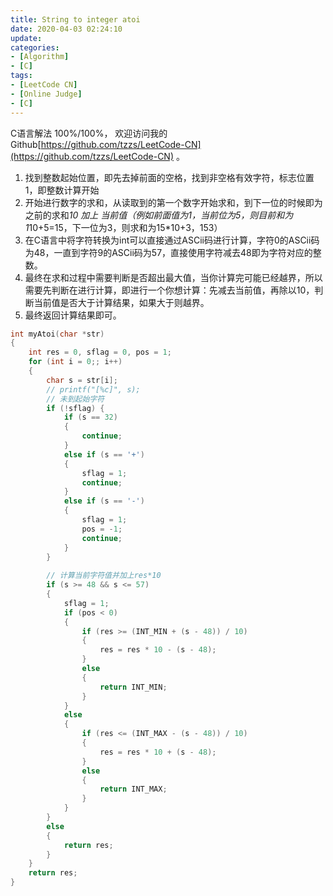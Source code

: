 ```yaml
---
title: String to integer atoi
date: 2020-04-03 02:24:10
update:
categories:
- [Algorithm]
- [C]
tags:
- [LeetCode CN]
- [Online Judge]
- [C]
---
```

C语言解法 100%/100%， 欢迎访问我的Github[https://github.com/tzzs/LeetCode-CN](https://github.com/tzzs/LeetCode-CN) 。
1. 找到整数起始位置，即先去掉前面的空格，找到非空格有效字符，标志位置1，即整数计算开始
2. 开始进行数字的求和，从读取到的第一个数字开始求和，到下一位的时候即为之前的求和*10 加上 当前值（例如前面值为1，当前位为5，则目前和为1*10+5=15，下一位为3，则求和为15*10+3，153）
3. 在C语言中将字符转换为int可以直接通过ASCii码进行计算，字符0的ASCii码为48，一直到字符9的ASCii码为57，直接使用字符减去48即为字符对应的整数。
4. 最终在求和过程中需要判断是否超出最大值，当你计算完可能已经越界，所以需要先判断在进行计算，即进行一个你想计算：先减去当前值，再除以10，判断当前值是否大于计算结果，如果大于则越界。
5. 最终返回计算结果即可。
```c
int myAtoi(char *str)
{
    int res = 0, sflag = 0, pos = 1;
    for (int i = 0;; i++)
    {
        char s = str[i];
        // printf("[%c]", s);
        // 未到起始字符
        if (!sflag) {
            if (s == 32)
            {
                continue;
            }
            else if (s == '+')
            {
                sflag = 1;
                continue;
            }
            else if (s == '-')
            {
                sflag = 1;
                pos = -1;
                continue;
            }
        }
        
        // 计算当前字符值并加上res*10
        if (s >= 48 && s <= 57)
        {
            sflag = 1;
            if (pos < 0)
            {
                if (res >= (INT_MIN + (s - 48)) / 10)
                {
                    res = res * 10 - (s - 48);
                }
                else
                {
                    return INT_MIN;
                }
            }
            else
            {
                if (res <= (INT_MAX - (s - 48)) / 10)
                {
                    res = res * 10 + (s - 48);
                }
                else
                {
                    return INT_MAX;
                }
            }
        }
        else
        {
            return res;
        }
    }
    return res;
}

```

